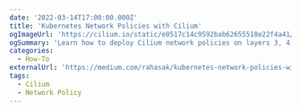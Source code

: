 ```yaml
---
date: '2022-03-14T17:00:00.000Z'
title: 'Kubernetes Network Policies with Cilium'
ogImageUrl: 'https://cilium.io/static/e0517c14c9592bab62655510e22f4a41/44499/mistake-3.webp'
ogSummary: 'Learn how to deploy Cilium network policies on layers 3, 4, and 7'
categories:
  - How-To
externalUrl: 'https://medium.com/rahasak/kubernetes-network-policies-with-cilium-17be223fe67b'
tags:
  - Cilium
  - Network Policy
---
```

